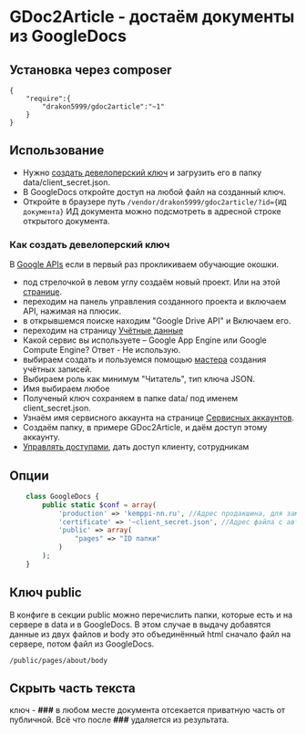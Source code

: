 # GDoc2Article - достаём документы из GoogleDocs

## Установка через composer

```
{
	"require":{
		"drakon5999/gdoc2article":"~1"	
	}
}
```

## Использование

- Нужно [создать девелоперский ключ](https://console.developers.google.com) и загрузить его в папку data/client_secret.json.
- В GoogleDocs откройте доступ на любой файл на созданный ключ.
- Откройте в браузере путь ```/vendor/drakon5999/gdoc2article/?id={ИД документа}``` ИД документа можно подсмотреть в адресной строке открытого документа.


### Как создать девелоперский ключ
В [Google APIs](https://console.developers.google.com) если в первый раз прокликиваем обучающие окошки.
 - под стрелочкой в левом углу создаём новый проект. Или на этой [странице](https://console.developers.google.com/iam-admin/projects).
 - переходим на панель управления созданного проекта и включаем API, нажимая на плюсик.
 - в открывшемся поиске находим "Google Drive API" и Включаем его.
 - переходим на страницу [Учётные данные](https://console.developers.google.com/apis/credentials)
 - Какой сервис вы используете – Google App Engine или Google Compute Engine? Ответ - Не использую.
 - выбираем создать и пользуемся помощью [мастера](https://console.developers.google.com/apis/credentials/wizard) создания учётных записей.
 - Выбираем роль как минимум "Читатель", тип ключа JSON.
 - Имя выбираем любое
 - Полученый ключ сохраняем в папке data/ под именем client_secret.json.
 - Узнаём имя сервисного аккаунта на странице [Сервисных аккаунтов](https://console.developers.google.com/iam-admin/serviceaccounts/project).
 - Создаём папку, в примере GDoc2Article, и даём доступ этому аккаунту.
 - [Управлять доступами](https://console.developers.google.com/iam-admin/iam/iam-zero), дать доступ клиенту, сотрудникам


## Опции
```php
	class GoogleDocs {
		public static $conf = array(
			'production' => 'kemppi-nn.ru', //Адрес продакшина, для замены ссылок из гуглдокс на ссылки относительно корня сайта
			'certificate' => '~client_secret.json', //Адрес файла с авторизацией гугла
			'public' => array(
				"pages" => "ID папки"
			)
		);
	}
```


## Ключ public
В конфиге в секции public можно перечислить папки, которые есть и на сервере в data и в GoogleDocs. В этом случае в выдачу добавятся данные из двух файлов и body это объединённый html сначало файл на сервере, потом файл из GoogleDocs.

```/public/pages/about/body```

## Скрыть часть текста
ключ - **###** в любом месте документа отсекается приватную часть от публичной. Всё что после **###** удаляется из результата.
